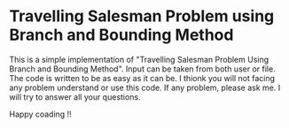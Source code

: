 # Travelling Salesman Problem using Branch and Bounding Method
This is a simple implementation of "Travelling Salesman Problem Using Branch and Bounding Method".
Input can be taken from both user or file. The code is written to be as easy as it can be.
I thionk you will not facing any problem understand or use this code.
If any problem, please ask me.
I will try to answer all your questions.

Happy coading !!
